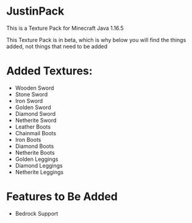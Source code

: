 # JustinPack

This is a Texture Pack for Minecraft Java 1.16.5

This Texture Pack is in beta, which is why below you will find the things added, not things that need to be added

# Added Textures:

- Wooden Sword
- Stone Sword
- Iron Sword
- Golden Sword
- Diamond Sword
- Netherite Sword
- Leather Boots
- Chainmail Boots
- Iron Boots
- Diamond Boots
- Netherite Boots
- Golden Leggings
- Diamond Leggings
- Netherite Leggings

# Features to Be Added

- Bedrock Support

